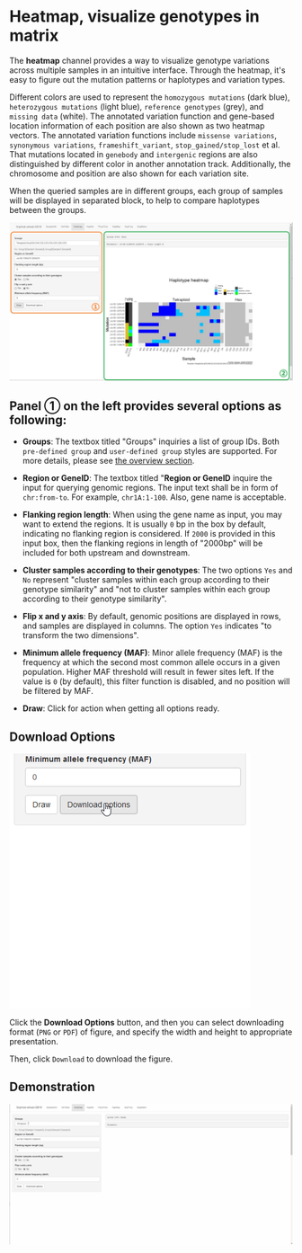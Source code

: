 # Heatmap, visualize genotypes in matrix

The **heatmap** channel provides a way to visualize genotype variations across multiple samples in an intuitive interface. Through the heatmap, it's easy to figure out the mutation patterns or haplotypes and variation types.

Different colors are used to represent the `homozygous mutations` (dark blue), `heterozygous mutations` (light blue), `reference genotypes` (grey), and `missing data` (white). The annotated variation function and gene-based location information of each position are also shown as two heatmap vectors. The annotated variation functions include `missense variations`, `synonymous variations`, `frameshift_variant`, `stop_gained/stop_lost` et al. That mutations located in `genebody` and `intergenic` regions are also distinguished by different color in another annotation track. Additionally, the chromosome and position are also shown for each variation site.

When the queried samples are in different groups, each group of samples will be displayed in separated block, to help to compare haplotypes between the groups.

![Heatmap channel](./../img/Heatmap-1.jpg)

## Panel ① on the left provides several options as following:
- **Groups**: The textbox titled "Groups" inquiries a list of group IDs. Both `pre-defined group` and `user-defined group` styles are supported. For more details, please see [the overview section](/content/Basic_Usage/overview.html).

- **Region or GeneID**: The textbox titled "**Region or GeneID** inquire the input for querying genomic regions. The input text shall be in form of `chr:from-to`. For example, `chr1A:1-100`. Also, gene name is acceptable.

- **Flanking region length**: When using the gene name as input, you may want to extend the regions. It is usually `0` bp in the box by default, indicating no flanking region is considered. If `2000` is provided in this input box, then the flanking regions in length of "2000bp" will be included for both upstream and downstream.

- **Cluster samples according to their genotypes**: The two options `Yes` and `No` represent "cluster samples within each group according to their genotype similarity" and "not to cluster samples within each group according to their genotype similarity".

- **Flip x and y axis**: By default, genomic positions are displayed in rows, and samples are displayed in columns. The option `Yes` indicates "to transform the two dimensions".

- **Minimum allele frequency (MAF)**: Minor allele frequency (MAF) is the frequency at which the second most common allele occurs in a given population. Higher MAF threshold will result in fewer sites left. If the value is `0` (by default), this filter function is disabled, and no position will be filtered by MAF.

- **Draw**: Click for action when getting all options ready.

## Download Options

![Download options of Heatmap](./../img/Download-options.gif)

Click the **Download Options** button, and then you can select downloading format (`PNG` or `PDF`) of figure, and specify the width and height to appropriate presentation.

Then, click `Download` to download the figure.

## Demonstration

![Demonstration of Heatmap](./../img/Heatmap-0.gif)